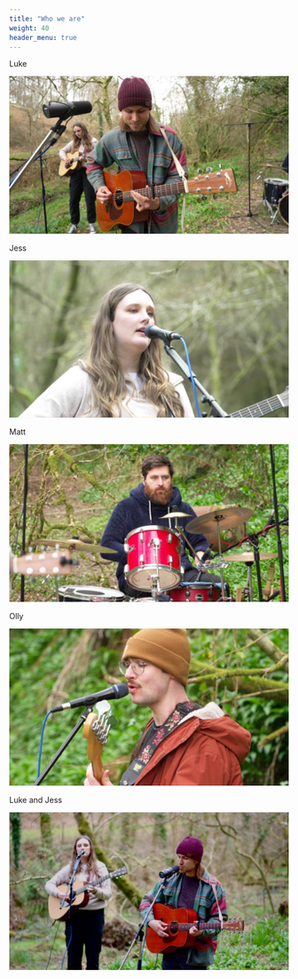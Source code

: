 ```yaml
---
title: "Who we are"
weight: 40
header_menu: true
---
```


Luke

![Luke)](images/luke.jpg)

Jess

![Jess](images/jess.jpg)

Matt

![Matt](images/matt.jpg)

Olly

![Olly](images/olly.jpg)

Luke and Jess

![Jess and Luke](images/jess-and-luke.jpg)
